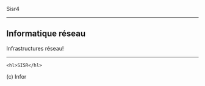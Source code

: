 Sisr4
******************

Informatique réseau
-------------------

Infrastructures réseau!

* * *

    <hl>SISR</hl>

(c) Infor